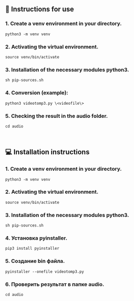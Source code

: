 ## 📄 Instructions for use

### 1. Create a venv environment in your directory.
`python3 -m venv venv`
### 2. Activating the virtual environment.
`source venv/bin/activate`
### 3. Installation of the necessary modules python3.
`sh pip-sources.sh`
### 4. Conversion (example):
`python3 videotomp3.py \<videofile\>`
### 5. Checking the result in the audio folder.
`cd audio`

<br/>

## 💻 Installation instructions

### 1. Create a venv environment in your directory.
`python3 -m venv venv`
### 2. Activating the virtual environment.
`source venv/bin/activate`
### 3. Installation of the necessary modules python3.
`sh pip-sources.sh`
### 4. Установка pyinstaller.
`pip3 install pyinstaller`
### 5. Создание bin файла.
`pyinstaller --onefile videotomp3.py`
### 6. Проверить результат в папке audio.
`cd audio`

